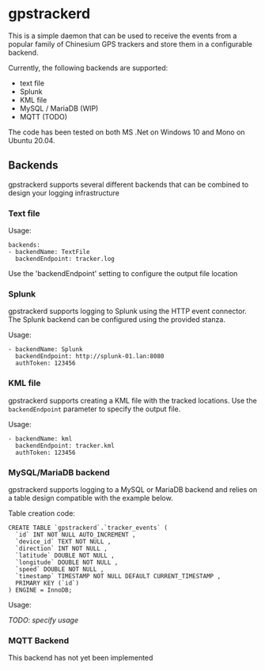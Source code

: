﻿# gpstrackerd


This is a simple daemon that can be used to receive the events from a popular family of Chinesium GPS trackers and store them in a configurable backend.

Currently, the following backends are supported:

* text file
* Splunk
* KML file
* MySQL / MariaDB (WIP)
* MQTT (TODO)

The code has been tested on both MS .Net on Windows 10 and Mono on Ubuntu 20.04.

## Backends

gpstrackerd supports several different backends that can be combined to design your logging infrastructure

### Text file

Usage:

    backends:
    - backendName: TextFile
      backendEndpoint: tracker.log

Use the 'backendEndpoint' setting to configure the output file location

### Splunk 

gpstrackerd supports logging to Splunk using the HTTP event connector. The Splunk backend can be configured using the provided stanza.

Usage:

    - backendName: Splunk
      backendEndpoint: http://splunk-01.lan:8080
      authToken: 123456

### KML file 

gpstrackerd supports creating a KML file with the tracked locations. Use the `backendEndpoint` parameter to specify the output file.

Usage:

    - backendName: kml
      backendEndpoint: tracker.kml
      authToken: 123456

### MySQL/MariaDB backend

gpstrackerd supports logging to a MySQL or MariaDB backend and relies on a table design compatible with the example below.

Table creation code:

    CREATE TABLE `gpstrackerd`.`tracker_events` (
      `id` INT NOT NULL AUTO_INCREMENT , 
      `device_id` TEXT NOT NULL , 
      `direction` INT NOT NULL , 
      `latitude` DOUBLE NOT NULL , 
      `longitude` DOUBLE NOT NULL , 
      `speed` DOUBLE NOT NULL , 
      `timestamp` TIMESTAMP NOT NULL DEFAULT CURRENT_TIMESTAMP , 
      PRIMARY KEY (`id`)
    ) ENGINE = InnoDB;

Usage:

_TODO: specify usage_

### MQTT Backend

This backend has not yet been implemented